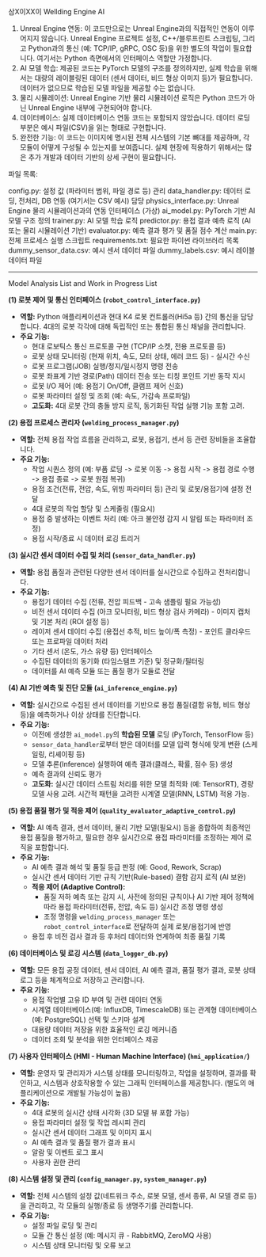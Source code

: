 삼X이XX이 Wellding Engine AI


1. Unreal Engine 연동: 이 코드만으로는 Unreal Engine과의 직접적인 연동이 이루어지지 않습니다. Unreal Engine 프로젝트 설정, C++/블루프린트 스크립팅, 그리고 Python과의 통신 (예: TCP/IP, gRPC, OSC 등)을 위한 별도의 작업이 필요합니다. 여기서는 Python 측면에서의 인터페이스 역할만 가정합니다.
2. AI 모델 학습: 제공된 코드는 PyTorch 모델의 구조를 정의하지만, 실제 학습을 위해서는 대량의 레이블링된 데이터 (센서 데이터, 비드 형상 이미지 등)가 필요합니다. 데이터가 없으므로 학습된 모델 파일을 제공할 수는 없습니다.
3. 물리 시뮬레이션: Unreal Engine 기반 물리 시뮬레이션 로직은 Python 코드가 아닌 Unreal Engine 내부에 구현되어야 합니다.
4. 데이터베이스: 실제 데이터베이스 연동 코드는 포함되지 않았습니다. 데이터 로딩 부분은 예시 파일(CSV)을 읽는 형태로 구현합니다.
5. 완전한 기능: 이 코드는 이미지에 명시된 전체 시스템의 기본 뼈대를 제공하며, 각 모듈이 어떻게 구성될 수 있는지를 보여줍니다. 실제 현장에 적용하기 위해서는 많은 추가 개발과 데이터 기반의 상세 구현이 필요합니다.


파일 목록:

config.py: 설정 값 (파라미터 범위, 파일 경로 등) 관리
data_handler.py: 데이터 로딩, 전처리, DB 연동 (여기서는 CSV 예시) 담당
physics_interface.py: Unreal Engine 물리 시뮬레이션과의 연동 인터페이스 (가상)
ai_model.py: PyTorch 기반 AI 모델 구조 정의
trainer.py: AI 모델 학습 로직
predictor.py: 용접 결과 예측 로직 (AI 또는 물리 시뮬레이션 기반)
evaluator.py: 예측 결과 평가 및 품질 점수 계산
main.py: 전체 프로세스 실행 스크립트
requirements.txt: 필요한 파이썬 라이브러리 목록
dummy_sensor_data.csv: 예시 센서 데이터 파일
dummy_labels.csv: 예시 레이블 데이터 파일



---

Model Analysis List and Work in Progress List

**(1) 로봇 제어 및 통신 인터페이스 (`robot_control_interface.py`)**

* **역할:** Python 애플리케이션과 현대 K4 로봇 컨트롤러(Hi5a 등) 간의 통신을 담당합니다. 4대의 로봇 각각에 대해 독립적인 또는 통합된 통신 채널을 관리합니다.
* **주요 기능:**
    * 현대 로보틱스 통신 프로토콜 구현 (TCP/IP 소켓, 전용 프로토콜 등)
    * 로봇 상태 모니터링 (현재 위치, 속도, 모터 상태, 에러 코드 등) - 실시간 수신
    * 로봇 프로그램(JOB) 실행/정지/일시정지 명령 전송
    * 로봇 좌표계 기반 경로(Path) 데이터 전송 또는 티칭 포인트 기반 동작 지시
    * 로봇 I/O 제어 (예: 용접기 On/Off, 클램프 제어 신호)
    * 로봇 파라미터 설정 및 조회 (예: 속도, 가감속 프로파일)
    * **고도화:** 4대 로봇 간의 충돌 방지 로직, 동기화된 작업 실행 기능 포함 고려.

**(2) 용접 프로세스 관리자 (`welding_process_manager.py`)**

* **역할:** 전체 용접 작업 흐름을 관리하고, 로봇, 용접기, 센서 등 관련 장비들을 조율합니다.
* **주요 기능:**
    * 작업 시퀀스 정의 (예: 부품 로딩 -> 로봇 이동 -> 용접 시작 -> 용접 경로 수행 -> 용접 종료 -> 로봇 원점 복귀)
    * 용접 조건(전류, 전압, 속도, 위빙 파라미터 등) 관리 및 로봇/용접기에 설정 전달
    * 4대 로봇의 작업 할당 및 스케줄링 (필요시)
    * 용접 중 발생하는 이벤트 처리 (예: 아크 불안정 감지 시 알림 또는 파라미터 조정)
    * 용접 시작/종료 시 데이터 로깅 트리거

**(3) 실시간 센서 데이터 수집 및 처리 (`sensor_data_handler.py`)**

* **역할:** 용접 품질과 관련된 다양한 센서 데이터를 실시간으로 수집하고 전처리합니다.
* **주요 기능:**
    * 용접기 데이터 수집 (전류, 전압 피드백 - 고속 샘플링 필요 가능성)
    * 비전 센서 데이터 수집 (아크 모니터링, 비드 형상 검사 카메라) - 이미지 캡처 및 기본 처리 (ROI 설정 등)
    * 레이저 센서 데이터 수집 (용접선 추적, 비드 높이/폭 측정) - 포인트 클라우드 또는 프로파일 데이터 처리
    * 기타 센서 (온도, 가스 유량 등) 인터페이스
    * 수집된 데이터의 동기화 (타임스탬프 기준) 및 정규화/필터링
    * 데이터를 AI 예측 모듈 또는 품질 평가 모듈로 전달

**(4) AI 기반 예측 및 진단 모듈 (`ai_inference_engine.py`)**

* **역할:** 실시간으로 수집된 센서 데이터를 기반으로 용접 품질(결함 유형, 비드 형상 등)을 예측하거나 이상 상태를 진단합니다.
* **주요 기능:**
    * 이전에 생성한 `ai_model.py`의 **학습된 모델** 로딩 (PyTorch, TensorFlow 등)
    * `sensor_data_handler`로부터 받은 데이터를 모델 입력 형식에 맞게 변환 (스케일링, 리셰이핑 등)
    * 모델 추론(Inference) 실행하여 예측 결과(클래스, 확률, 점수 등) 생성
    * 예측 결과의 신뢰도 평가
    * **고도화:** 실시간 데이터 스트림 처리를 위한 모델 최적화 (예: TensorRT), 경량 모델 사용 고려. 시간적 패턴을 고려한 시계열 모델(RNN, LSTM) 적용 가능.

**(5) 용접 품질 평가 및 적응 제어 (`quality_evaluator_adaptive_control.py`)**

* **역할:** AI 예측 결과, 센서 데이터, 물리 기반 모델(필요시) 등을 종합하여 최종적인 용접 품질을 평가하고, 필요한 경우 실시간으로 용접 파라미터를 조정하는 제어 로직을 포함합니다.
* **주요 기능:**
    * AI 예측 결과 해석 및 품질 등급 판정 (예: Good, Rework, Scrap)
    * 실시간 센서 데이터 기반 규칙 기반(Rule-based) 결함 감지 로직 (AI 보완)
    * **적응 제어 (Adaptive Control):**
        * 품질 저하 예측 또는 감지 시, 사전에 정의된 규칙이나 AI 기반 제어 정책에 따라 용접 파라미터(전류, 전압, 속도 등) 실시간 조정 명령 생성
        * 조정 명령을 `welding_process_manager` 또는 `robot_control_interface`로 전달하여 실제 로봇/용접기에 반영
    * 용접 후 비전 검사 결과 등 후처리 데이터와 연계하여 최종 품질 기록

**(6) 데이터베이스 및 로깅 시스템 (`data_logger_db.py`)**

* **역할:** 모든 용접 공정 데이터, 센서 데이터, AI 예측 결과, 품질 평가 결과, 로봇 상태 로그 등을 체계적으로 저장하고 관리합니다.
* **주요 기능:**
    * 용접 작업별 고유 ID 부여 및 관련 데이터 연동
    * 시계열 데이터베이스(예: InfluxDB, TimescaleDB) 또는 관계형 데이터베이스(예: PostgreSQL) 선택 및 스키마 설계
    * 대용량 데이터 저장을 위한 효율적인 로깅 메커니즘
    * 데이터 조회 및 분석을 위한 인터페이스 제공

**(7) 사용자 인터페이스 (HMI - Human Machine Interface) (`hmi_application/`)**

* **역할:** 운영자 및 관리자가 시스템 상태를 모니터링하고, 작업을 설정하며, 결과를 확인하고, 시스템과 상호작용할 수 있는 그래픽 인터페이스를 제공합니다. (별도의 애플리케이션으로 개발될 가능성이 높음)
* **주요 기능:**
    * 4대 로봇의 실시간 상태 시각화 (3D 모델 뷰 포함 가능)
    * 용접 파라미터 설정 및 작업 레시피 관리
    * 실시간 센서 데이터 그래프 및 이미지 표시
    * AI 예측 결과 및 품질 평가 결과 표시
    * 알람 및 이벤트 로그 표시
    * 사용자 권한 관리

**(8) 시스템 설정 및 관리 (`config_manager.py`, `system_manager.py`)**

* **역할:** 전체 시스템의 설정 값(네트워크 주소, 로봇 모델, 센서 종류, AI 모델 경로 등)을 관리하고, 각 모듈의 실행/종료 등 생명주기를 관리합니다.
* **주요 기능:**
    * 설정 파일 로딩 및 관리
    * 모듈 간 통신 설정 (예: 메시지 큐 - RabbitMQ, ZeroMQ 사용)
    * 시스템 상태 모니터링 및 오류 보고

